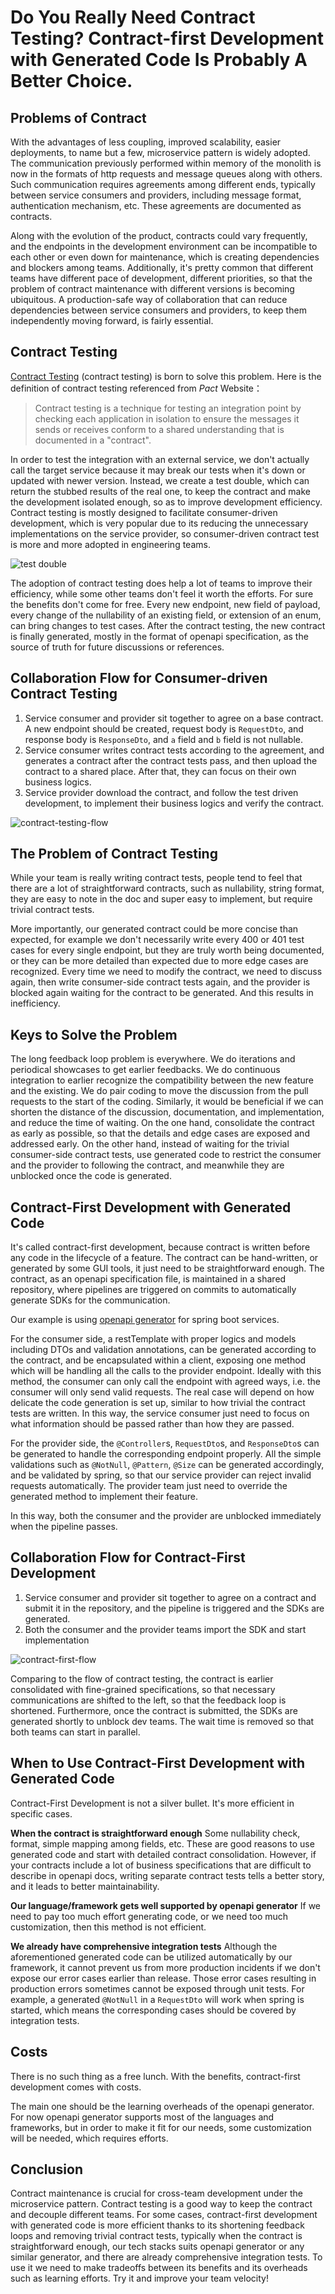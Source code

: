 # Do You Really Need Contract Testing? Contract-first Development with Generated Code Is Probably A Better Choice.


## Problems of Contract

With the advantages of less coupling, improved scalability, easier deployments, to name but a few, microservice pattern is widely adopted. The communication previously performed within memory of the monolith is now in the formats of http requests and message queues along with others. Such communication requires agreements among different ends, typically between service consumers and providers, including message format, authentication mechanism, etc. These agreements are documented as contracts.

Along with the evolution of the product, contracts could vary frequently, and the endpoints in the development environment can be incompatible to each other or even down for maintenance, which is creating dependencies and blockers among teams. Additionally, it's pretty common that different teams have different pace of development, different priorities, so that the problem of contract maintenance with different versions is becoming ubiquitous. A production-safe way of collaboration that can reduce dependencies between service consumers and providers, to keep them independently moving forward, is fairly essential.


## Contract Testing

[Contract Testing](https://docs.pact.io/#what-is-contract-testing) (contract testing) is born to solve this problem. Here is the definition of contract testing referenced from *Pact* Website：

> Contract testing is a technique for testing an integration point by checking each application in isolation to ensure the messages it sends or receives conform to a shared understanding that is documented in a "contract".

In order to test the integration with an external service, we don't actually call the target service because it may break our tests when it's down or updated with newer version. Instead, we create a test double, which can return the stubbed results of the real one, to keep the contract and make the development isolated enough, so as to improve development efficiency. Contract testing is mostly designed to facilitate consumer-driven development, which is very popular due to its reducing the unnecessary implementations on the service provider, so consumer-driven contract test is more and more adopted in engineering teams.

![test double](./pictures/consumer-driven-contract-test-eng.png)

The adoption of contract testing does help a lot of teams to improve their efficiency, while some other teams don't feel it worth the efforts. For sure the benefits don't come for free. Every new endpoint, new field of payload, every change of the nullability of an existing field, or extension of an enum, can bring changes to test cases. After the contract testing, the new contract is finally generated, mostly in the format of openapi specification, as the source of truth for future discussions or references.

## Collaboration Flow for Consumer-driven Contract Testing

1. Service consumer and provider sit together to agree on a base contract. A new endpoint should be created, request body is `RequestDto`, and response body is `ResponseDto`, and `a` field and `b` field is not nullable.
2. Service consumer writes contract tests according to the agreement, and generates a contract after the contract tests pass, and then upload the contract to a shared place. After that, they can focus on their own business logics.
3. Service provider download the contract, and follow the test driven development, to implement their business logics and verify the contract.

![contract-testing-flow](./pictures/contract-testing-flow.png)

## The Problem of Contract Testing

While your team is really writing contract tests, people tend to feel that there are a lot of straightforward contracts, such as nullability, string format, they are easy to note in the doc and super easy to implement, but require trivial contract tests.

More importantly, our generated contract could be more concise than expected, for example we don't necessarily write every 400 or 401 test cases for every single endpoint, but they are truly worth being documented, or they can be more detailed than expected due to more edge cases are recognized. Every time we need to modify the contract, we need to discuss again, then write consumer-side contract tests again, and the provider is blocked again waiting for the contract to be generated. And this results in inefficiency.


## Keys to Solve the Problem

The long feedback loop problem is everywhere. We do iterations and periodical showcases to get earlier feedbacks. We do continuous integration to earlier recognize the compatibility between the new feature and the existing. We do pair coding to move the discussion from the pull requests to the start of the coding. Similarly, it would be beneficial if we can shorten the distance of the discussion, documentation, and implementation, and reduce the time of waiting. On the one hand, consolidate the contract as early as possible, so that the details and edge cases are exposed and addressed early. On the other hand, instead of waiting for the trivial consumer-side contract tests, use generated code to restrict the consumer and the provider to following the contract, and meanwhile they are unblocked once the code is generated.


## Contract-First Development with Generated Code

It's called contract-first development, because contract is written before any code in the lifecycle of a feature. The contract can be hand-written, or generated by some GUI tools, it just need to be straightforward enough. The contract, as an openapi specification file, is maintained in a shared repository, where pipelines are triggered on commits to automatically generate SDKs for the communication. 

Our example is using [openapi generator](https://github.com/OpenAPITools/openapi-generator) for spring boot services.

For the consumer side, a restTemplate with proper logics and models including DTOs and validation annotations, can be generated according to the contract, and be encapsulated within a client, exposing one method which will be handling all the calls to the provider endpoint. Ideally with this method, the consumer can only call the endpoint with agreed ways, i.e. the consumer will only send valid requests. The real case will depend on how delicate the code generation is set up, similar to how trivial the contract tests are written. In this way, the service consumer just need to focus on what information should be passed rather than how they are passed.

For the provider side, the `@Controller`s, `RequestDto`s, and `ResponseDto`s can be generated to handle the corresponding endpoint properly. All the simple validations such as `@NotNull`, `@Pattern`, `@Size` can be generated accordingly, and be validated by spring, so that our service provider can reject invalid requests automatically. The provider team just need to override the generated method to implement their feature.

In this way, both the consumer and the provider are unblocked immediately when the pipeline passes.


## Collaboration Flow for Contract-First Development

1. Service consumer and provider sit together to agree on a contract and submit it in the repository, and the pipeline is triggered and the SDKs are generated.
2. Both the consumer and the provider teams import the SDK and start implementation

![contract-first-flow](./pictures/contract-first-flow.png)


Comparing to the flow of contract testing, the contract is earlier consolidated with fine-grained specifications, so that necessary communications are shifted to the left, so that the feedback loop is shortened. Furthermore, once the contract is submitted, the SDKs are generated shortly to unblock dev teams. The wait time is removed so that both teams can start in parallel.

## When to Use Contract-First Development with Generated Code

Contract-First Development is not a silver bullet. It's more efficient in specific cases.

**When the contract is straightforward enough** Some nullability check, format, simple mapping among fields, etc. These are good reasons to use generated code and start with detailed contract consolidation. However, if your contracts include a lot of business specifications that are difficult to describe in openapi docs, writing separate contract tests tells a better story, and it leads to better maintainability.

**Our language/framework gets well supported by openapi generator** If we need to pay too much effort generating code, or we need too much customization, then this method is not efficient.

**We already have comprehensive integration tests** Although the aforementioned generated code can be utilized automatically by our framework, it cannot prevent us from more production incidents if we don't expose our error cases earlier than release. Those error cases resulting in production errors sometimes cannot be exposed through unit tests. For example, a generated `@NotNull` in a `RequestDto` will work when spring is started, which means the corresponding cases should be covered by integration tests.


## Costs

There is no such thing as a free lunch. With the benefits, contract-first development comes with costs.

The main one should be the learning overheads of the openapi generator. For now openapi generator supports most of the languages and frameworks, but in order to make it fit for our needs, some customization will be needed, which requires efforts.


## Conclusion

Contract maintenance is crucial for cross-team development under the microservice pattern. Contract testing is a good way to keep the contract and decouple different teams. For some cases, contract-first development with generated code is more efficient thanks to its shortening feedback loops and removing trivial contract tests, typically when the contract is straightforward enough, our tech stacks suits openapi generator or any similar generator, and there are already comprehensive integration tests. To use it we need to make tradeoffs between its benefits and its overheads such as learning efforts. Try it and improve your team velocity!
